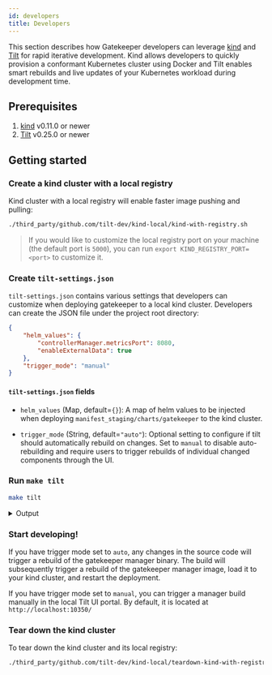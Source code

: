 ```yaml
---
id: developers
title: Developers
---
```


This section describes how Gatekeeper developers can leverage [kind](https://kind.sigs.k8s.io/) and [Tilt](https://tilt.dev/) for rapid iterative development. Kind allows developers to quickly provision a conformant Kubernetes cluster using Docker and Tilt enables smart rebuilds and live updates of your Kubernetes workload during development time.

## Prerequisites

1. [kind](https://kind.sigs.k8s.io/#installation-and-usage) v0.11.0 or newer
2. [Tilt](https://docs.tilt.dev/install.html) v0.25.0 or newer

## Getting started

### Create a kind cluster with a local registry

Kind cluster with a local registry will enable faster image pushing and pulling:

```bash
./third_party/github.com/tilt-dev/kind-local/kind-with-registry.sh
```

> If you would like to customize the local registry port on your machine (the default port is `5000`), you can run `export KIND_REGISTRY_PORT=<port>` to customize it.

### Create `tilt-settings.json`

`tilt-settings.json` contains various settings that developers can customize when deploying gatekeeper to a local kind cluster. Developers can create the JSON file under the project root directory:

```json
{
    "helm_values": {
        "controllerManager.metricsPort": 8080,
        "enableExternalData": true
    },
    "trigger_mode": "manual"
}
```

#### `tilt-settings.json` fields

- `helm_values` (Map, default=`{}`): A map of helm values to be injected when deploying `manifest_staging/charts/gatekeeper` to the kind cluster.

- `trigger_mode` (String, default=`"auto"`): Optional setting to configure if tilt should automatically rebuild on changes. Set to `manual` to disable auto-rebuilding and require users to trigger rebuilds of individual changed components through the UI.

### Run `make tilt`

```bash
make tilt
```

<details>
<summary>Output</summary>

```
make tilt
docker build . \
        -t gatekeeper-tooling \
        -f build/tooling/Dockerfile
[+] Building 1.5s (10/10) FINISHED
 => [internal] load build definition from Dockerfile                                                                                                                     0.2s
 => => transferring dockerfile: 35B                                                                                                                                      0.1s
 => [internal] load .dockerignore                                                                                                                                        0.2s
 => => transferring context: 34B                                                                                                                                         0.0s
 => [internal] load metadata for docker.io/library/golang:1.17                                                                                                           1.0s
 => [auth] library/golang:pull token for registry-1.docker.io                                                                                                            0.0s
 => [1/5] FROM docker.io/library/golang:1.17@sha256:bd9823cdad5700fb4abe983854488749421d5b4fc84154c30dae474100468b85                                                     0.0s
 => CACHED [2/5] RUN GO111MODULE=on go install sigs.k8s.io/controller-tools/cmd/controller-gen@v0.8.0                                                                    0.0s
 => CACHED [3/5] RUN GO111MODULE=on go install k8s.io/code-generator/cmd/conversion-gen@release-1.22                                                                     0.0s
 => CACHED [4/5] RUN mkdir /gatekeeper                                                                                                                                   0.0s
 => CACHED [5/5] WORKDIR /gatekeeper                                                                                                                                     0.0s
 => exporting to image                                                                                                                                                   0.2s
 => => exporting layers                                                                                                                                                  0.0s
 => => writing image sha256:7d2fecb230986ffdd78932ad8ff13aa0968c9a9a98bec2fe8ecb21c6e683c730                                                                             0.0s
 => => naming to docker.io/library/gatekeeper-tooling                                                                                                                    0.0s
docker run -v /workspaces/gatekeeper:/gatekeeper gatekeeper-tooling controller-gen object:headerFile=./hack/boilerplate.go.txt paths="./apis/..." paths="./pkg/..."
docker run -v /workspaces/gatekeeper:/gatekeeper gatekeeper-tooling conversion-gen \
        --output-base=/gatekeeper \
        --input-dirs=./apis/mutations/v1beta1,./apis/mutations/v1alpha1 \
        --go-header-file=./hack/boilerplate.go.txt \
        --output-file-base=zz_generated.conversion
docker run -v /workspaces/gatekeeper:/gatekeeper gatekeeper-tooling controller-gen \
        crd \
        rbac:roleName=manager-role \
        webhook \
        paths="./apis/..." \
        paths="./pkg/..." \
        output:crd:artifacts:config=config/crd/bases
rm -rf manifest_staging
mkdir -p manifest_staging/deploy/experimental
mkdir -p manifest_staging/charts/gatekeeper
docker run --rm -v /workspaces/gatekeeper:/gatekeeper \
        k8s.gcr.io/kustomize/kustomize:v3.8.9 build \
        /gatekeeper/config/default -o /gatekeeper/manifest_staging/deploy/gatekeeper.yaml
docker run --rm -v /workspaces/gatekeeper:/gatekeeper \
        k8s.gcr.io/kustomize/kustomize:v3.8.9 build \
        --load_restrictor LoadRestrictionsNone /gatekeeper/cmd/build/helmify | go run cmd/build/helmify/*.go
Writing manifest_staging/charts/gatekeeper/.helmignore
Writing manifest_staging/charts/gatekeeper/Chart.yaml
Writing manifest_staging/charts/gatekeeper/README.md
Making manifest_staging/charts/gatekeeper/templates
Writing manifest_staging/charts/gatekeeper/templates/_helpers.tpl
Writing manifest_staging/charts/gatekeeper/templates/namespace-post-install.yaml
Writing manifest_staging/charts/gatekeeper/templates/upgrade-crds-hook.yaml
Writing manifest_staging/charts/gatekeeper/templates/webhook-configs-pre-delete.yaml
Writing manifest_staging/charts/gatekeeper/values.yaml
Writing manifest_staging/charts/gatekeeper/templates/gatekeeper-webhook-server-cert-secret.yaml
Writing manifest_staging/charts/gatekeeper/templates/gatekeeper-audit-deployment.yaml
Writing manifest_staging/charts/gatekeeper/templates/gatekeeper-controller-manager-deployment.yaml
Writing manifest_staging/charts/gatekeeper/templates/gatekeeper-validating-webhook-configuration-validatingwebhookconfiguration.yaml
Writing manifest_staging/charts/gatekeeper/templates/gatekeeper-controller-manager-poddisruptionbudget.yaml
Writing manifest_staging/charts/gatekeeper/templates/gatekeeper-admin-serviceaccount.yaml
Writing manifest_staging/charts/gatekeeper/templates/gatekeeper-admin-podsecuritypolicy.yaml
Writing manifest_staging/charts/gatekeeper/templates/gatekeeper-webhook-service-service.yaml
Writing manifest_staging/charts/gatekeeper/templates/gatekeeper-manager-role-clusterrole.yaml
Writing manifest_staging/charts/gatekeeper/templates/gatekeeper-manager-rolebinding-rolebinding.yaml
Writing manifest_staging/charts/gatekeeper/templates/gatekeeper-manager-rolebinding-clusterrolebinding.yaml
Writing manifest_staging/charts/gatekeeper/templates/gatekeeper-mutating-webhook-configuration-mutatingwebhookconfiguration.yaml
Writing manifest_staging/charts/gatekeeper/templates/gatekeeper-critical-pods-resourcequota.yaml
Making manifest_staging/charts/gatekeeper/crds
Writing manifest_staging/charts/gatekeeper/crds/assign-customresourcedefinition.yaml
Writing manifest_staging/charts/gatekeeper/crds/assignmetadata-customresourcedefinition.yaml
Writing manifest_staging/charts/gatekeeper/crds/config-customresourcedefinition.yaml
Writing manifest_staging/charts/gatekeeper/crds/constraintpodstatus-customresourcedefinition.yaml
Writing manifest_staging/charts/gatekeeper/crds/constrainttemplatepodstatus-customresourcedefinition.yaml
Writing manifest_staging/charts/gatekeeper/crds/constrainttemplate-customresourcedefinition.yaml
Writing manifest_staging/charts/gatekeeper/crds/modifyset-customresourcedefinition.yaml
Writing manifest_staging/charts/gatekeeper/crds/mutatorpodstatus-customresourcedefinition.yaml
Writing manifest_staging/charts/gatekeeper/crds/provider-customresourcedefinition.yaml
Writing manifest_staging/charts/gatekeeper/templates/gatekeeper-manager-role-role.yaml
mkdir -p .tiltbuild/charts
rm -rf .tiltbuild/charts/gatekeeper
cp -R manifest_staging/charts/gatekeeper .tiltbuild/charts
# disable some configs from the security context so we can perform live update
sed -i "/readOnlyRootFilesystem: true/d" .tiltbuild/charts/gatekeeper/templates/*.yaml
sed -i -e "/run.*: .*/d" .tiltbuild/charts/gatekeeper/templates/*.yaml
tilt up
Tilt started on http://localhost:10350/
v0.25.2, built 2022-02-25

(space) to open the browser
(s) to stream logs (--stream=true)
(t) to open legacy terminal mode (--legacy=true)
(ctrl-c) to exit
```

</details>

### Start developing!

If you have trigger mode set to `auto`, any changes in the source code will trigger a rebuild of the gatekeeper manager binary. The build will subsequently trigger a rebuild of the gatekeeper manager image, load it to your kind cluster, and restart the deployment.

If you have trigger mode set to `manual`, you can trigger a manager build manually in the local Tilt UI portal. By default, it is located at `http://localhost:10350/`

### Tear down the kind cluster

To tear down the kind cluster and its local registry:

```bash
./third_party/github.com/tilt-dev/kind-local/teardown-kind-with-registry.sh
```
